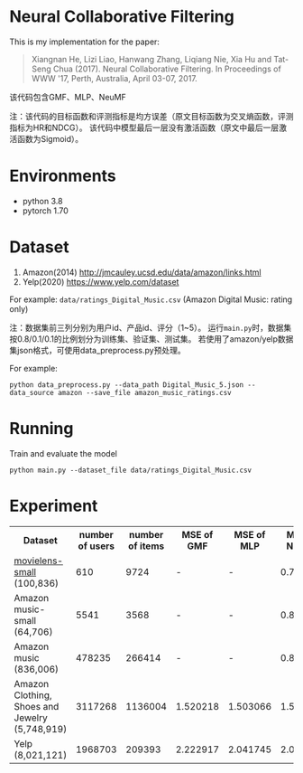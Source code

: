 
# Neural Collaborative Filtering

This is my implementation for the paper:
>Xiangnan He, Lizi Liao, Hanwang Zhang, Liqiang Nie, Xia Hu and Tat-Seng Chua (2017). Neural Collaborative Filtering. In Proceedings of WWW '17, Perth, Australia, April 03-07, 2017.

该代码包含GMF、MLP、NeuMF

注：该代码的目标函数和评测指标是均方误差（原文目标函数为交叉熵函数，评测指标为HR和NDCG）。
该代码中模型最后一层没有激活函数（原文中最后一层激活函数为Sigmoid）。

# Environments
+ python 3.8
+ pytorch 1.70

# Dataset

1. Amazon(2014) http://jmcauley.ucsd.edu/data/amazon/links.html
2. Yelp(2020) https://www.yelp.com/dataset

For example:
`data/ratings_Digital_Music.csv` (Amazon Digital Music: rating only)

注：数据集前三列分别为用户id、产品id、评分（1~5）。
运行`main.py`时，数据集按0.8/0.1/0.1的比例划分为训练集、验证集、测试集。
若使用了amazon/yelp数据集json格式，可使用data_preprocess.py预处理。

For example:
```shell script
python data_preprocess.py --data_path Digital_Music_5.json --data_source amazon --save_file amazon_music_ratings.csv
```

# Running
Train and evaluate the model
```
python main.py --dataset_file data/ratings_Digital_Music.csv
```

# Experiment
<table align="center">
    <tr>
        <th>Dataset</th>
        <th>number of users</th>
        <th>number of items</th>
        <th>MSE of GMF</th>
        <th>MSE of MLP</th>
        <th>MSE of NeuMF</th>
    </tr>
    <tr>
        <td><a href="http://files.grouplens.org/datasets/movielens/ml-latest-small.zip">movielens-small</a> (100,836)</td>
        <td>610</td>
        <td>9724</td>
        <td>-</td>
        <td>-</td>
        <td>0.740655</td>
    </tr>
    <tr>
        <td>Amazon music-small (64,706)</td>
        <td>5541</td>
        <td>3568</td>
        <td>-</td>
        <td>-</td>
        <td>0.822472</td>
    </tr>
    <tr>
        <td>Amazon music (836,006)</td>
        <td>478235</td>
        <td>266414</td>
        <td>-</td>
        <td>-</td>
        <td>0.825261</td>
    </tr>
    <tr>
        <td>Amazon Clothing, Shoes and Jewelry (5,748,919)</td>
        <td>3117268</td>
        <td>1136004</td>
        <td>1.520218</td>
        <td>1.503066</td>
        <td>1.502135</td>
    </tr>
    <tr>
        <td>Yelp (8,021,121)</td>
        <td>1968703</td>
        <td>209393</td>
        <td>2.222917</td>
        <td>2.041745</td>
        <td>2.041674</td>
    </tr>
</table>
